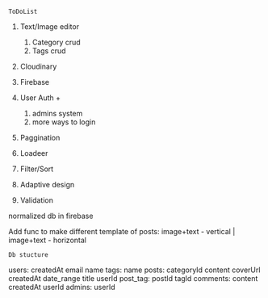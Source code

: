 




`ToDoList` 

1. Text/Image editor 
    1. Category crud 
    2. Tags crud 


2. Cloudinary 
3. Firebase 
4. User Auth + 
    1. admins system 
    2. more ways to login 

5. Paggination 
6. Loadeer 
7. Filter/Sort 
8. Adaptive design
9. Validation

normalized db in firebase 



Add func to make different template of posts: image+text - vertical |  image+text - horizontal  



`Db stucture` 

users:
    createdAt
    email
    name
tags:
    name
posts: 
    categoryId
    content
    coverUrl
    createdAt
    date_range
    title
    userId
post_tag: 
    postId
    tagId
comments:
    content
    createdAt
    userId
admins: 
    userId

